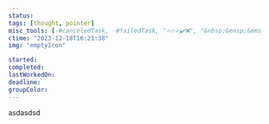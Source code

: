 ```yaml
---
status: 
tags: [thought, pointer]
misc_tools: [-#canceledTask, -#failedTask, "⭐🔥✓✔️❌", "&nbsp;&ensp;&emsp;"]
ctime: "2023-12-18T16:21:38"
img: "emptyIcon"

started: 
completed: 
lastWorkedOn: 
deadline: 
groupColor: 
---
```

asdasdsd